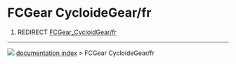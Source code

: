 # FCGear CycloideGear/fr
1.  REDIRECT [FCGear_CycloidGear/fr](FCGear_CycloidGear/fr.md)



---
![](images/Button_right.svg) [documentation index](../README.md) > FCGear CycloideGear/fr
